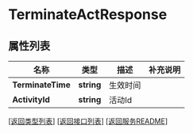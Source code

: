 # TerminateActResponse

## 属性列表

名称 | 类型 | 描述 | 补充说明
------------ | ------------- | ------------- | -------------
**TerminateTime** | **string** | 生效时间 | 
**ActivityId** | **string** | 活动Id | 

[\[返回类型列表\]](README.md#类型列表)
[\[返回接口列表\]](README.md#接口列表)
[\[返回服务README\]](README.md)


